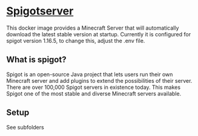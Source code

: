 # [Spigotserver](https://hub.docker.com/r/itzg/minecraft-server)
This docker image provides a Minecraft Server that will automatically download the latest stable version at startup.
Currently it is configured for spigot version 1.16.5, to change this, adjust the .env file.


## What is spigot?
Spigot is an open-source Java project that lets users run their own Minecraft server
and add plugins to extend the possibilities of their server.
There are over 100,000 Spigot servers in existence today.
This makes Spigot one of the most stable and diverse Minecraft servers available.

## Setup
See subfolders